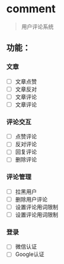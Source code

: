 # comment

> 用户评论系统

## 功能：

### 文章
- [ ] 文章点赞
- [ ] 文章反对
- [ ] 文章评论
- [ ] 文章评论

### 评论交互
- [ ] 点赞评论
- [ ] 反对评论
- [ ] 回复评论
- [ ] 删除评论

### 评论管理
- [ ] 拉黑用户
- [ ] 删除用户评论
- [ ] 设置评论用词限制
- [ ] 设置评论用词限制
    
### 登录
- [ ] 微信认证
- [ ] Google认证
